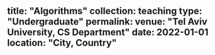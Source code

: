 

title: "Algorithms"
collection: teaching
type: "Undergraduate"
permalink: 
venue: "Tel Aviv University, CS Department"
date: 2022-01-01
location: "City, Country"
---

